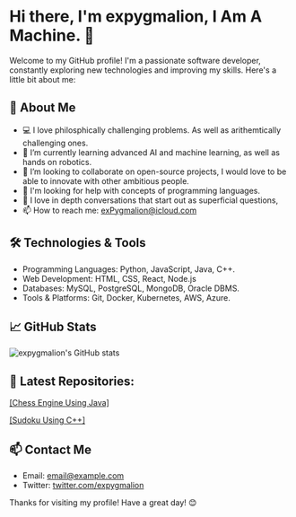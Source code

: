 # Hi there, I'm expygmalion, I Am A Machine. 👋

Welcome to my GitHub profile! I'm a passionate software developer, constantly exploring new technologies and improving my skills. Here's a little bit about me:

## 🚀 About Me

- 💻 I love philosphically challenging problems. As well as arithemtically challenging ones.
- 🌱 I’m currently learning advanced AI and machine learning, as well as hands on robotics.
- 👯 I’m looking to collaborate on open-source projects, I would love to be able to innovate with other ambitious people.
- 🤔 I'm looking for help with concepts of programming languages.
- 💬 I love in depth conversations that start out as superficial questions, 
- 📫 How to reach me: [exPygmalion@icloud.com](mailto:expygmalion@icloud.com)


## 🛠️ Technologies & Tools

- Programming Languages: Python, JavaScript, Java, C++.
- Web Development: HTML, CSS, React, Node.js
- Databases: MySQL, PostgreSQL, MongoDB, Oracle DBMS.
- Tools & Platforms: Git, Docker, Kubernetes, AWS, Azure.

## 📈 GitHub Stats

![expygmalion's GitHub stats](https://github-readme-stats.vercel.app/api?username=expygmalion&show_icons=true&theme=radical)

## 🌟 Latest Repositories:

[[Chess Engine Using Java]]((https://github.com/expygmalion/ChessEngine))

[[Sudoku Using C++]]((https://github.com/expygmalion/SudokuEngine))


## 📫 Contact Me

- Email: [email@example.com](mailto:expygmalion@icloud.com)
- Twitter: [twitter.com/expygmalion](https://twitter.com/expygmalion)

Thanks for visiting my profile! Have a great day! 😊
